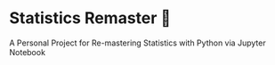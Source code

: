 # **Statistics Remaster** 🚀
A Personal Project for Re-mastering Statistics with Python via Jupyter Notebook
